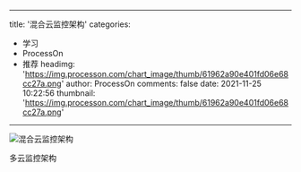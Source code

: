 
---
title: '混合云监控架构'
categories: 
 - 学习
 - ProcessOn
 - 推荐
headimg: 'https://img.processon.com/chart_image/thumb/61962a90e401fd06e68cc27a.png'
author: ProcessOn
comments: false
date: 2021-11-25 10:22:56
thumbnail: 'https://img.processon.com/chart_image/thumb/61962a90e401fd06e68cc27a.png'
---

<div>   
<img class="thumb" alt="混合云监控架构" src="https://img.processon.com/chart_image/thumb/61962a90e401fd06e68cc27a.png" referrerpolicy="no-referrer">
<p>多云监控架构</p>  
</div>
            